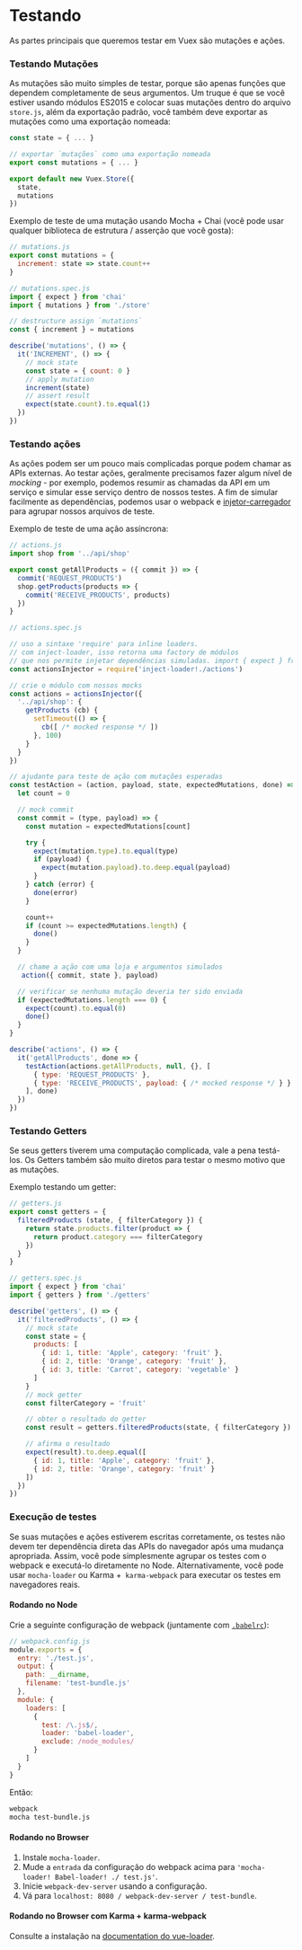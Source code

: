 # Testando

As partes principais que queremos testar em Vuex são mutações e ações.
### Testando Mutações
As mutações são muito simples de testar, porque são apenas funções que dependem completamente de seus argumentos. Um truque é que se você estiver usando módulos ES2015 e colocar suas mutações dentro do arquivo `store.js`, além da exportação padrão, você também deve exportar as mutações como uma exportação nomeada:

``` js
const state = { ... }

// exportar `mutações` como uma exportação nomeada
export const mutations = { ... }

export default new Vuex.Store({
  state,
  mutations
})
```

Exemplo de teste de uma mutação usando Mocha + Chai (você pode usar qualquer biblioteca de estrutura / asserção que você gosta):

``` js
// mutations.js
export const mutations = {
  increment: state => state.count++
}
```

``` js
// mutations.spec.js
import { expect } from 'chai'
import { mutations } from './store'

// destructure assign `mutations`
const { increment } = mutations

describe('mutations', () => {
  it('INCREMENT', () => {
    // mock state
    const state = { count: 0 }
    // apply mutation
    increment(state)
    // assert result
    expect(state.count).to.equal(1)
  })
})
```

### Testando ações

As ações podem ser um pouco mais complicadas porque podem chamar as APIs externas. Ao testar ações, geralmente precisamos fazer algum nível de _mocking_  - por exemplo, podemos resumir as chamadas da API em um serviço e simular esse serviço dentro de nossos testes. A fim de simular facilmente as dependências, podemos usar o webpack e [injetor-carregador](https://github.com/plasticine/inject-loader) para agrupar nossos arquivos de teste.

Exemplo de teste de uma ação assíncrona:

``` js
// actions.js
import shop from '../api/shop'

export const getAllProducts = ({ commit }) => {
  commit('REQUEST_PRODUCTS')
  shop.getProducts(products => {
    commit('RECEIVE_PRODUCTS', products)
  })
}
```

``` js
// actions.spec.js

// uso a sintaxe 'require' para inline loaders.
// com inject-loader, isso retorna uma factory de módulos
// que nos permite injetar dependências simuladas. import { expect } from 'chai'
const actionsInjector = require('inject-loader!./actions')

// crie o módulo com nossos mocks
const actions = actionsInjector({
  '../api/shop': {
    getProducts (cb) {
      setTimeout(() => {
        cb([ /* mocked response */ ])
      }, 100)
    }
  }
})

// ajudante para teste de ação com mutações esperadas
const testAction = (action, payload, state, expectedMutations, done) => {
  let count = 0

  // mock commit
  const commit = (type, payload) => {
    const mutation = expectedMutations[count]

    try {
      expect(mutation.type).to.equal(type)
      if (payload) {
        expect(mutation.payload).to.deep.equal(payload)
      }
    } catch (error) {
      done(error)
    }

    count++
    if (count >= expectedMutations.length) {
      done()
    }
  }

  // chame a ação com uma loja e argumentos simulados
   action({ commit, state }, payload)

  // verificar se nenhuma mutação deveria ter sido enviada
  if (expectedMutations.length === 0) {
    expect(count).to.equal(0)
    done()
  }
}

describe('actions', () => {
  it('getAllProducts', done => {
    testAction(actions.getAllProducts, null, {}, [
      { type: 'REQUEST_PRODUCTS' },
      { type: 'RECEIVE_PRODUCTS', payload: { /* mocked response */ } }
    ], done)
  })
})
```

### Testando Getters

Se seus getters tiverem uma computação complicada, vale a pena testá-los. Os Getters também são muito diretos para testar o mesmo motivo que as mutações.

Exemplo testando um getter:
``` js
// getters.js
export const getters = {
  filteredProducts (state, { filterCategory }) {
    return state.products.filter(product => {
      return product.category === filterCategory
    })
  }
}
```

``` js
// getters.spec.js
import { expect } from 'chai'
import { getters } from './getters'

describe('getters', () => {
  it('filteredProducts', () => {
    // mock state
    const state = {
      products: [
        { id: 1, title: 'Apple', category: 'fruit' },
        { id: 2, title: 'Orange', category: 'fruit' },
        { id: 3, title: 'Carrot', category: 'vegetable' }
      ]
    }
    // mock getter
    const filterCategory = 'fruit'

    // obter o resultado do getter
    const result = getters.filteredProducts(state, { filterCategory })

    // afirma o resultado
    expect(result).to.deep.equal([
      { id: 1, title: 'Apple', category: 'fruit' },
      { id: 2, title: 'Orange', category: 'fruit' }
    ])
  })
})
```

### Execução de testes

Se suas mutações e ações estiverem escritas corretamente, os testes não devem ter dependência direta das APIs do navegador após uma mudança apropriada. Assim, você pode simplesmente agrupar os testes com o webpack e executá-lo diretamente no Node. Alternativamente, você pode usar `mocha-loader` ou Karma +` karma-webpack` para executar os testes em navegadores reais.

#### Rodando no Node

Crie a seguinte configuração de webpack (juntamente com [`.babelrc`](https://babeljs.io/docs/usage/babelrc/)):

``` js
// webpack.config.js
module.exports = {
  entry: './test.js',
  output: {
    path: __dirname,
    filename: 'test-bundle.js'
  },
  module: {
    loaders: [
      {
        test: /\.js$/,
        loader: 'babel-loader',
        exclude: /node_modules/
      }
    ]
  }
}
```

Então:

``` bash
webpack
mocha test-bundle.js
```

#### Rodando no Browser

1. Instale `mocha-loader`.
2. Mude a `entrada` da configuração do webpack acima para `'mocha-loader! Babel-loader! ./ test.js'`.
3. Inicie `webpack-dev-server` usando a configuração.
4. Vá para `localhost: 8080 / webpack-dev-server / test-bundle`.

#### Rodando no Browser com Karma + karma-webpack

Consulte a instalação na [documentation do vue-loader](https://vue-loader.vuejs.org/pt_BR/workflow/testing.html).

